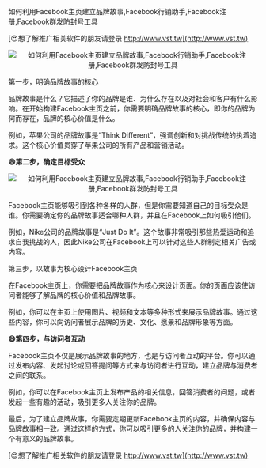 如何利用Facebook主页建立品牌故事,Facebook行销助手,Facebook注册,Facebook群发防封号工具

[😍想了解推广相关软件的朋友请登录 http://www.vst.tw](http://www.vst.tw)

 <center><img src="https://vst.tw/MP4/tuiguang/png/1.png" alt="如何利用Facebook主页建立品牌故事,Facebook行销助手,Facebook注册,Facebook群发防封号工具"></center>

第一步，明确品牌故事的核心

品牌故事是什么？它描述了你的品牌是谁、为什么存在以及对社会和客户有什么影响。在开始构建Facebook主页之前，你需要明确品牌故事的核心，即你的品牌为何而存在，品牌的核心价值是什么。

例如，苹果公司的品牌故事是“Think Different”，强调创新和对挑战传统的执着追求。这个核心价值贯穿了苹果公司的所有产品和营销活动。

**😄第二步，确定目标受众**

 <center><img src="https://vst.tw/MP4/tuiguang/png/1.png" alt="如何利用Facebook主页建立品牌故事,Facebook行销助手,Facebook注册,Facebook群发防封号工具"></center>

Facebook主页能够吸引到各种各样的人群，但是你需要知道自己的目标受众是谁。你需要确定你的品牌故事适合哪种人群，并且在Facebook上如何吸引他们。

例如，Nike公司的品牌故事是“Just Do It”。这个故事非常吸引那些热爱运动和追求自我挑战的人，因此Nike公司在Facebook上可以针对这些人群制定相关广告或内容。

第三步，以故事为核心设计Facebook主页

在Facebook主页上，你需要把品牌故事作为核心来设计页面。你的页面应该使访问者能够了解品牌的核心价值和品牌故事。

例如，你可以在主页上使用图片、视频和文本等多种形式来展示品牌故事。通过这些内容，你可以向访问者展示品牌的历史、文化、愿景和品牌形象等方面。

**😄第四步，与访问者互动**

Facebook主页不仅是展示品牌故事的地方，也是与访问者互动的平台。你可以通过发布内容、发起讨论或回答提问等方式来与访问者进行互动，建立品牌与消费者之间的联系。

例如，你可以在Facebook主页上发布产品的相关信息，回答消费者的问题，或者发起一些有趣的活动，吸引更多人关注你的品牌。

最后，为了建立品牌故事，你需要定期更新Facebook主页的内容，并确保内容与品牌故事相一致。通过这样的方式，你可以吸引更多的人关注你的品牌，并构建一个有意义的品牌故事。

[😍想了解推广相关软件的朋友请登录 http://www.vst.tw](http://www.vst.tw)



